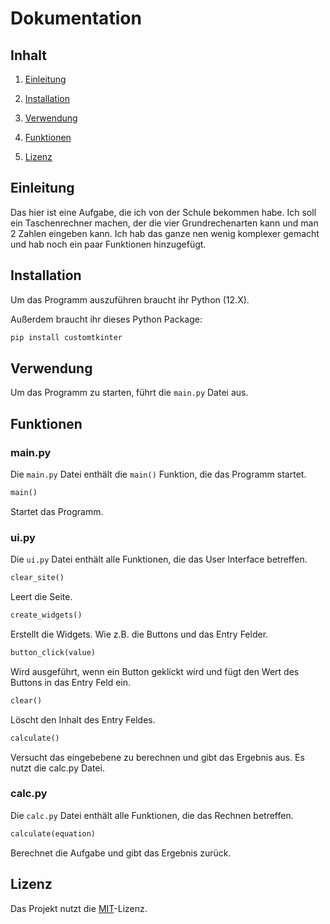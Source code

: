 # Dokumentation

## Inhalt

1. [Einleitung](#einleitung)

2. [Installation](#installation)

3. [Verwendung](#verwendung)

4. [Funktionen](#funktionen)

5. [Lizenz](#lizenz)

## Einleitung

Das hier ist eine Aufgabe, die ich von der Schule bekommen habe. Ich soll ein Taschenrechner machen, der die vier Grundrechenarten kann und man 2 Zahlen eingeben kann. Ich hab das ganze nen wenig komplexer gemacht und hab noch ein paar Funktionen hinzugefügt.

## Installation

Um das Programm auszuführen braucht ihr Python (12.X).

Außerdem braucht ihr dieses Python Package:
    
```bash
pip install customtkinter
```

## Verwendung

Um das Programm zu starten, führt die `main.py` Datei aus.

## Funktionen

### main.py

Die `main.py` Datei enthält die `main()` Funktion, die das Programm startet.

```python
main()
```
Startet das Programm.

### ui.py

Die `ui.py` Datei enthält alle Funktionen, die das User Interface betreffen.

```python
clear_site()
```
Leert die Seite.

```python
create_widgets()
```
Erstellt die Widgets. Wie z.B. die Buttons und das Entry Felder.

```python
button_click(value)
```
Wird ausgeführt, wenn ein Button geklickt wird und fügt den Wert des Buttons in das Entry Feld ein.

```python
clear()
```
Löscht den Inhalt des Entry Feldes.

```python
calculate()
```
Versucht das eingebebene zu berechnen und gibt das Ergebnis aus. Es nutzt die calc.py Datei.

### calc.py

Die `calc.py` Datei enthält alle Funktionen, die das Rechnen betreffen.

```python
calculate(equation)
```
Berechnet die Aufgabe und gibt das Ergebnis zurück.


## Lizenz

Das Projekt nutzt die [MIT](https://choosealicense.com/licenses/mit/)-Lizenz.




